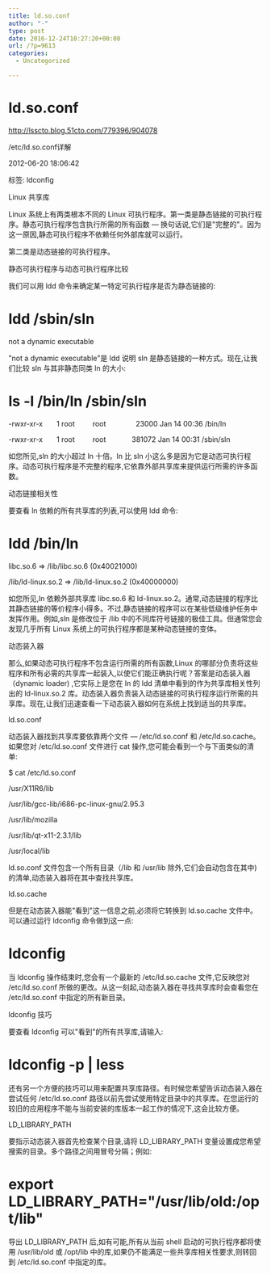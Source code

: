 ```yaml
---
title: ld.so.conf
author: "-"
type: post
date: 2016-12-24T10:27:20+00:00
url: /?p=9613
categories:
  - Uncategorized

---
```

# ld.so.conf
http://lsscto.blog.51cto.com/779396/904078


/etc/ld.so.conf详解
  
2012-06-20 18:06:42
  
标签: ldconfig
  
Linux 共享库

Linux 系统上有两类根本不同的 Linux 可执行程序。第一类是静态链接的可执行程序。静态可执行程序包含执行所需的所有函数 — 换句话说,它们是"完整的"。因为这一原因,静态可执行程序不依赖任何外部库就可以运行。

第二类是动态链接的可执行程序。

静态可执行程序与动态可执行程序比较

我们可以用 ldd 命令来确定某一特定可执行程序是否为静态链接的: 
  
# ldd /sbin/sln
  
not a dynamic executable
  
"not a dynamic executable"是 ldd 说明 sln 是静态链接的一种方式。现在,让我们比较 sln 与其非静态同类 ln 的大小: 
  
# ls -l /bin/ln /sbin/sln
  
-rwxr-xr-x       1 root         root               23000 Jan 14 00:36 /bin/ln
  
-rwxr-xr-x       1 root         root             381072 Jan 14 00:31 /sbin/sln
  
如您所见,sln 的大小超过 ln 十倍。ln 比 sln 小这么多是因为它是动态可执行程序。动态可执行程序是不完整的程序,它依靠外部共享库来提供运行所需的许多函数。

动态链接相关性

要查看 ln 依赖的所有共享库的列表,可以使用 ldd 命令: 
  
# ldd /bin/ln
  
libc.so.6 => /lib/libc.so.6 (0x40021000)
  
/lib/ld-linux.so.2 => /lib/ld-linux.so.2 (0x40000000)

如您所见,ln 依赖外部共享库 libc.so.6 和 ld-linux.so.2。通常,动态链接的程序比其静态链接的等价程序小得多。不过,静态链接的程序可以在某些低级维护任务中发挥作用。例如,sln 是修改位于 /lib 中的不同库符号链接的极佳工具。但通常您会发现几乎所有 Linux 系统上的可执行程序都是某种动态链接的变体。

动态装入器

那么,如果动态可执行程序不包含运行所需的所有函数,Linux 的哪部分负责将这些程序和所有必需的共享库一起装入,以使它们能正确执行呢？答案是动态装入器（dynamic loader) ,它实际上是您在 ln 的 ldd 清单中看到的作为共享库相关性列出的 ld-linux.so.2 库。动态装入器负责装入动态链接的可执行程序运行所需的共享库。现在,让我们迅速查看一下动态装入器如何在系统上找到适当的共享库。

ld.so.conf

动态装入器找到共享库要依靠两个文件 — /etc/ld.so.conf 和 /etc/ld.so.cache。如果您对 /etc/ld.so.conf 文件进行 cat 操作,您可能会看到一个与下面类似的清单: 

$ cat /etc/ld.so.conf

/usr/X11R6/lib

/usr/lib/gcc-lib/i686-pc-linux-gnu/2.95.3

/usr/lib/mozilla

/usr/lib/qt-x11-2.3.1/lib

/usr/local/lib

ld.so.conf 文件包含一个所有目录（/lib 和 /usr/lib 除外,它们会自动包含在其中) 的清单,动态装入器将在其中查找共享库。

ld.so.cache

但是在动态装入器能"看到"这一信息之前,必须将它转换到 ld.so.cache 文件中。可以通过运行 ldconfig 命令做到这一点: 

# ldconfig

当 ldconfig 操作结束时,您会有一个最新的 /etc/ld.so.cache 文件,它反映您对 /etc/ld.so.conf 所做的更改。从这一刻起,动态装入器在寻找共享库时会查看您在 /etc/ld.so.conf 中指定的所有新目录。
  
ldconfig 技巧
  
要查看 ldconfig 可以"看到"的所有共享库,请输入: 
  
# ldconfig -p | less

还有另一个方便的技巧可以用来配置共享库路径。有时候您希望告诉动态装入器在尝试任何 /etc/ld.so.conf 路径以前先尝试使用特定目录中的共享库。在您运行的较旧的应用程序不能与当前安装的库版本一起工作的情况下,这会比较方便。

LD_LIBRARY_PATH

要指示动态装入器首先检查某个目录,请将 LD_LIBRARY_PATH 变量设置成您希望搜索的目录。多个路径之间用冒号分隔；例如: 

# export LD_LIBRARY_PATH="/usr/lib/old:/opt/lib"

导出 LD_LIBRARY_PATH 后,如有可能,所有从当前 shell 启动的可执行程序都将使用 /usr/lib/old 或 /opt/lib 中的库,如果仍不能满足一些共享库相关性要求,则转回到 /etc/ld.so.conf 中指定的库。